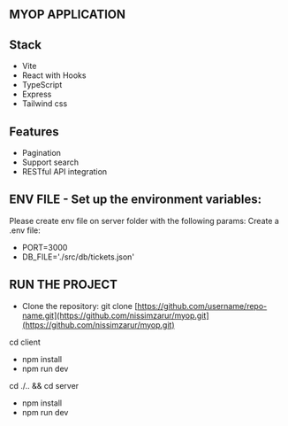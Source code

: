 

## MYOP APPLICATION ##

## Stack
- Vite
- React with Hooks
- TypeScript
- Express
- Tailwind css

## Features
  - Pagination
  - Support search
  - RESTful API integration
    
## ENV FILE - Set up the environment variables:
Please create env file on server folder with the following params:
Create a .env file:
- PORT=3000
- DB_FILE='./src/db/tickets.json'

## RUN THE PROJECT
- Clone the repository:
git clone [https://github.com/username/repo-name.git](https://github.com/nissimzarur/myop.git](https://github.com/nissimzarur/myop.git)

cd client
- npm install
- npm run dev
  
cd ./.. && cd server
- npm install
- npm run dev

